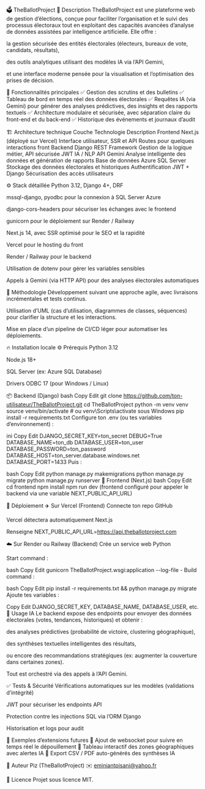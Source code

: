 🗳️ TheBallotProject
📌 Description
TheBallotProject est une plateforme web de gestion d’élections, conçue pour faciliter l’organisation et le suivi des processus électoraux tout en exploitant des capacités avancées d’analyse de données assistées par intelligence artificielle.
Elle offre :

la gestion sécurisée des entités électorales (électeurs, bureaux de vote, candidats, résultats),

des outils analytiques utilisant des modèles IA via l’API Gemini,

et une interface moderne pensée pour la visualisation et l’optimisation des prises de décision.

🚀 Fonctionnalités principales
✅ Gestion des scrutins et des bulletins
✅ Tableau de bord en temps réel des données électorales
✅ Requêtes IA (via Gemini) pour générer des analyses prédictives, des insights et des rapports textuels
✅ Architecture modulaire et sécurisée, avec séparation claire du front-end et du back-end
✅ Historique des événements et journaux d’audit

🏗️ Architecture technique
Couche	Technologie	Description
Frontend	Next.js (déployé sur Vercel)	Interface utilisateur, SSR et API Routes pour quelques interactions front
Backend	Django REST Framework	Gestion de la logique métier, API sécurisée JWT
IA / NLP	API Gemini	Analyse intelligente des données et génération de rapports
Base de données	Azure SQL Server	Stockage des données électorales et historiques
Authentification	JWT + Django	Sécurisation des accès utilisateurs

⚙️ Stack détaillée
Python 3.12, Django 4+, DRF

mssql-django, pyodbc pour la connexion à SQL Server Azure

django-cors-headers pour sécuriser les échanges avec le frontend

gunicorn pour le déploiement sur Render / Railway

Next.js 14, avec SSR optimisé pour le SEO et la rapidité

Vercel pour le hosting du front

Render / Railway pour le backend

Utilisation de dotenv pour gérer les variables sensibles

Appels à Gemini (via HTTP API) pour des analyses électorales automatiques

🧭 Méthodologie
Développement suivant une approche agile, avec livraisons incrémentales et tests continus.

Utilisation d’UML (cas d’utilisation, diagrammes de classes, séquences) pour clarifier la structure et les interactions.

Mise en place d’un pipeline de CI/CD léger pour automatiser les déploiements.

🔥 Installation locale
⚙️ Prérequis
Python 3.12

Node.js 18+

SQL Server (ex: Azure SQL Database)

Drivers ODBC 17 (pour Windows / Linux)

📦 Backend (Django)
bash
Copy
Edit
git clone https://github.com/ton-utilisateur/TheBallotProject.git
cd TheBallotProject
python -m venv venv
source venv/bin/activate  # ou venv\Scripts\activate sous Windows
pip install -r requirements.txt
Configure ton .env (ou tes variables d’environnement) :

ini
Copy
Edit
DJANGO_SECRET_KEY=ton_secret
DEBUG=True
DATABASE_NAME=ton_db
DATABASE_USER=ton_user
DATABASE_PASSWORD=ton_password
DATABASE_HOST=ton_server.database.windows.net
DATABASE_PORT=1433
Puis :

bash
Copy
Edit
python manage.py makemigrations
python manage.py migrate
python manage.py runserver
🚀 Frontend (Next.js)
bash
Copy
Edit
cd frontend
npm install
npm run dev
(frontend configuré pour appeler le backend via une variable NEXT_PUBLIC_API_URL)

🚀 Déploiement
✈️ Sur Vercel (Frontend)
Connecte ton repo GitHub

Vercel détectera automatiquement Next.js

Renseigne NEXT_PUBLIC_API_URL=https://api.theballotproject.com

☁️ Sur Render ou Railway (Backend)
Crée un service web Python

Start command :

bash
Copy
Edit
gunicorn TheBallotProject.wsgi:application --log-file -
Build command :

bash
Copy
Edit
pip install -r requirements.txt && python manage.py migrate
Ajoute tes variables :

Copy
Edit
DJANGO_SECRET_KEY, DATABASE_NAME, DATABASE_USER, etc.
🤖 Usage IA
Le backend expose des endpoints pour envoyer des données électorales (votes, tendances, historiques) et obtenir :

des analyses prédictives (probabilité de victoire, clustering géographique),

des synthèses textuelles intelligentes des résultats,

ou encore des recommandations stratégiques (ex: augmenter la couverture dans certaines zones).

Tout est orchestré via des appels à l’API Gemini.

✅ Tests & Sécurité
Vérifications automatiques sur les modèles (validations d’intégrité)

JWT pour sécuriser les endpoints API

Protection contre les injections SQL via l’ORM Django

Historisation et logs pour audit

🧩 Exemples d’extensions futures
🚀 Ajout de websocket pour suivre en temps réel le dépouillement
🚀 Tableau interactif des zones géographiques avec alertes IA
🚀 Export CSV / PDF auto-générés des synthèses IA

🙌 Auteur
Piz (TheBallotProject)
✉️ eminiantpisani@yahoo.fr

📜 Licence
Projet sous licence MIT.

